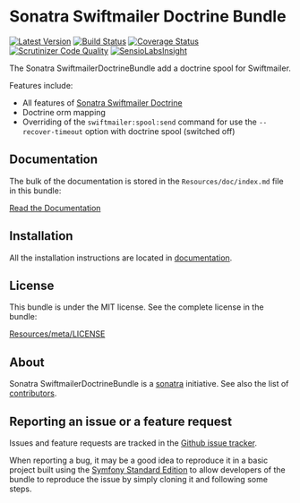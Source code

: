Sonatra Swiftmailer Doctrine Bundle
===================================

[![Latest Version](https://img.shields.io/packagist/v/sonatra/swiftmailer-doctrine-bundle.svg)](https://packagist.org/packages/sonatra/swiftmailer-doctrine-bundle)
[![Build Status](https://img.shields.io/travis/sonatra/sonatra-swiftmailer-doctrine-bundle/master.svg)](https://travis-ci.org/sonatra/sonatra-swiftmailer-doctrine-bundle)
[![Coverage Status](https://img.shields.io/coveralls/sonatra/sonatra-swiftmailer-doctrine-bundle/master.svg)](https://coveralls.io/r/sonatra/sonatra-swiftmailer-doctrine-bundle?branch=master)
[![Scrutinizer Code Quality](https://img.shields.io/scrutinizer/g/sonatra/sonatra-swiftmailer-doctrine-bundle/master.svg)](https://scrutinizer-ci.com/g/sonatra/sonatra-swiftmailer-doctrine-bundle?branch=master)
[![SensioLabsInsight](https://img.shields.io/sensiolabs/i/dc82c2cc-2c80-40d2-853e-deb0bbc228ac.svg)](https://insight.sensiolabs.com/projects/dc82c2cc-2c80-40d2-853e-deb0bbc228ac)

The Sonatra SwiftmailerDoctrineBundle add a doctrine spool for Swiftmailer.

Features include:

- All features of [Sonatra Swiftmailer Doctrine](https://github.com/sonatra/sonatra-swiftmailer-doctrine)
- Doctrine orm mapping
- Overriding of the `swiftmailer:spool:send` command for use the `--recover-timeout` option with doctrine spool (switched off)

Documentation
-------------

The bulk of the documentation is stored in the `Resources/doc/index.md`
file in this bundle:

[Read the Documentation](Resources/doc/index.md)

Installation
------------

All the installation instructions are located in [documentation](Resources/doc/index.md).

License
-------

This bundle is under the MIT license. See the complete license in the bundle:

[Resources/meta/LICENSE](Resources/meta/LICENSE)

About
-----

Sonatra SwiftmailerDoctrineBundle is a [sonatra](https://github.com/sonatra) initiative.
See also the list of [contributors](https://github.com/sonatra/sonatra-swiftmailer-doctrine-bundle/graphs/contributors).

Reporting an issue or a feature request
---------------------------------------

Issues and feature requests are tracked in the [Github issue tracker](https://github.com/sonatra/sonatra-swiftmailer-doctrine-bundle/issues).

When reporting a bug, it may be a good idea to reproduce it in a basic project
built using the [Symfony Standard Edition](https://github.com/symfony/symfony-standard)
to allow developers of the bundle to reproduce the issue by simply cloning it
and following some steps.
